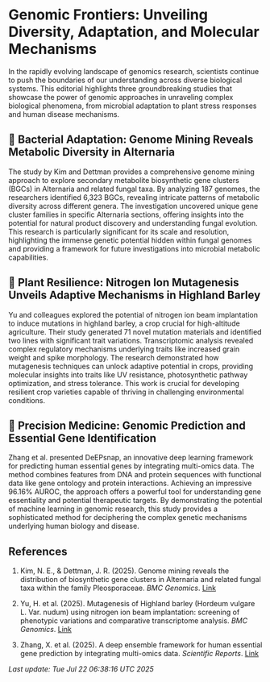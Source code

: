 # Genomic Frontiers: Unveiling Diversity, Adaptation, and Molecular Mechanisms

In the rapidly evolving landscape of genomics research, scientists continue to push the boundaries of our understanding across diverse biological systems. This editorial highlights three groundbreaking studies that showcase the power of genomic approaches in unraveling complex biological phenomena, from microbial adaptation to plant stress responses and human disease mechanisms.

## 🧬 Bacterial Adaptation: Genome Mining Reveals Metabolic Diversity in Alternaria

The study by Kim and Dettman provides a comprehensive genome mining approach to explore secondary metabolite biosynthetic gene clusters (BGCs) in Alternaria and related fungal taxa. By analyzing 187 genomes, the researchers identified 6,323 BGCs, revealing intricate patterns of metabolic diversity across different genera. The investigation uncovered unique gene cluster families in specific Alternaria sections, offering insights into the potential for natural product discovery and understanding fungal evolution. This research is particularly significant for its scale and resolution, highlighting the immense genetic potential hidden within fungal genomes and providing a framework for future investigations into microbial metabolic capabilities.

## 🌱 Plant Resilience: Nitrogen Ion Mutagenesis Unveils Adaptive Mechanisms in Highland Barley

Yu and colleagues explored the potential of nitrogen ion beam implantation to induce mutations in highland barley, a crop crucial for high-altitude agriculture. Their study generated 71 novel mutation materials and identified two lines with significant trait variations. Transcriptomic analysis revealed complex regulatory mechanisms underlying traits like increased grain weight and spike morphology. The research demonstrated how mutagenesis techniques can unlock adaptive potential in crops, providing molecular insights into traits like UV resistance, photosynthetic pathway optimization, and stress tolerance. This work is crucial for developing resilient crop varieties capable of thriving in challenging environmental conditions.

## 🧫 Precision Medicine: Genomic Prediction and Essential Gene Identification

Zhang et al. presented DeEPsnap, an innovative deep learning framework for predicting human essential genes by integrating multi-omics data. The method combines features from DNA and protein sequences with functional data like gene ontology and protein interactions. Achieving an impressive 96.16% AUROC, the approach offers a powerful tool for understanding gene essentiality and potential therapeutic targets. By demonstrating the potential of machine learning in genomic research, this study provides a sophisticated method for deciphering the complex genetic mechanisms underlying human biology and disease.

## References

1. Kim, N. E., & Dettman, J. R. (2025). Genome mining reveals the distribution of biosynthetic gene clusters in Alternaria and related fungal taxa within the family Pleosporaceae. *BMC Genomics*. [Link](https://pubmed.ncbi.nlm.nih.gov/40691532)

2. Yu, H. et al. (2025). Mutagenesis of Highland barley (Hordeum vulgare L. Var. nudum) using nitrogen ion beam implantation: screening of phenotypic variations and comparative transcriptome analysis. *BMC Genomics*. [Link](https://pubmed.ncbi.nlm.nih.gov/40691530)

3. Zhang, X. et al. (2025). A deep ensemble framework for human essential gene prediction by integrating multi-omics data. *Scientific Reports*. [Link](https://pubmed.ncbi.nlm.nih.gov/40691502)

*Last update: Tue Jul 22 06:38:16 UTC 2025*
